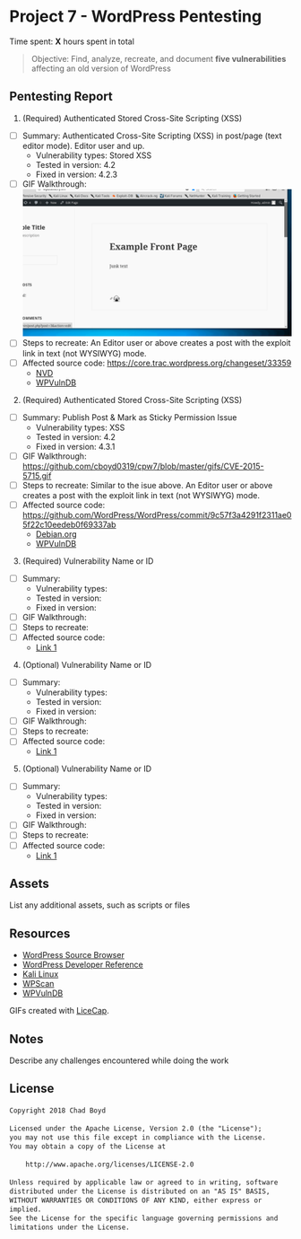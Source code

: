 # Project 7 - WordPress Pentesting

Time spent: **X** hours spent in total

> Objective: Find, analyze, recreate, and document **five vulnerabilities** affecting an old version of WordPress

## Pentesting Report

1. (Required) Authenticated Stored Cross-Site Scripting (XSS)
  - [ ] Summary: Authenticated Cross-Site Scripting (XSS) in post/page (text editor mode). Editor user and up.
    - Vulnerability types: Stored XSS
    - Tested in version: 4.2
    - Fixed in version: 4.2.3
  - [ ] GIF Walkthrough: ![](https://github.com/cboyd0319/cpw7/blob/master/gifs/CVE-2015-5622.gif)
  - [ ] Steps to recreate: An Editor user or above creates a post with the exploit link in text (not WYSIWYG) mode.
  - [ ] Affected source code: https://core.trac.wordpress.org/changeset/33359
    - [NVD](https://nvd.nist.gov/vuln/detail/CVE-2015-5622)
    - [WPVulnDB](https://wpvulndb.com/vulnerabilities/8111)
2. (Required) Authenticated Stored Cross-Site Scripting (XSS)
  - [ ] Summary: Publish Post & Mark as Sticky Permission Issue
    - Vulnerability types: XSS
    - Tested in version: 4.2
    - Fixed in version: 4.3.1
  - [ ] GIF Walkthrough: https://github.com/cboyd0319/cpw7/blob/master/gifs/CVE-2015-5715.gif
  - [ ] Steps to recreate: Similar to the isue above. An Editor user or above creates a post with the exploit link in text (not WYSIWYG) mode.
  - [ ] Affected source code: https://github.com/WordPress/WordPress/commit/9c57f3a4291f2311ae05f22c10eedeb0f69337ab
    - [Debian.org](https://security-tracker.debian.org/tracker/CVE-2015-5715)
    - [WPVulnDB](https://wpvulndb.com/vulnerabilities/8188)
3. (Required) Vulnerability Name or ID
  - [ ] Summary: 
    - Vulnerability types:
    - Tested in version:
    - Fixed in version: 
  - [ ] GIF Walkthrough: 
  - [ ] Steps to recreate: 
  - [ ] Affected source code:
    - [Link 1](https://core.trac.wordpress.org/browser/tags/version/src/source_file.php)
4. (Optional) Vulnerability Name or ID
  - [ ] Summary: 
    - Vulnerability types:
    - Tested in version:
    - Fixed in version: 
  - [ ] GIF Walkthrough: 
  - [ ] Steps to recreate: 
  - [ ] Affected source code:
    - [Link 1](https://core.trac.wordpress.org/browser/tags/version/src/source_file.php)
5. (Optional) Vulnerability Name or ID
  - [ ] Summary: 
    - Vulnerability types:
    - Tested in version:
    - Fixed in version: 
  - [ ] GIF Walkthrough: 
  - [ ] Steps to recreate: 
  - [ ] Affected source code:
    - [Link 1](https://core.trac.wordpress.org/browser/tags/version/src/source_file.php) 

## Assets

List any additional assets, such as scripts or files

## Resources

- [WordPress Source Browser](https://core.trac.wordpress.org/browser/)
- [WordPress Developer Reference](https://developer.wordpress.org/reference/)
- [Kali Linux](https://www.kali.org/)
- [WPScan](https://wpscan.org/)
- [WPVulnDB](https://wpvulndb.com)

GIFs created with [LiceCap](http://www.cockos.com/licecap/).

## Notes

Describe any challenges encountered while doing the work

## License

    Copyright 2018 Chad Boyd

    Licensed under the Apache License, Version 2.0 (the "License");
    you may not use this file except in compliance with the License.
    You may obtain a copy of the License at

        http://www.apache.org/licenses/LICENSE-2.0

    Unless required by applicable law or agreed to in writing, software
    distributed under the License is distributed on an "AS IS" BASIS,
    WITHOUT WARRANTIES OR CONDITIONS OF ANY KIND, either express or implied.
    See the License for the specific language governing permissions and
    limitations under the License.
